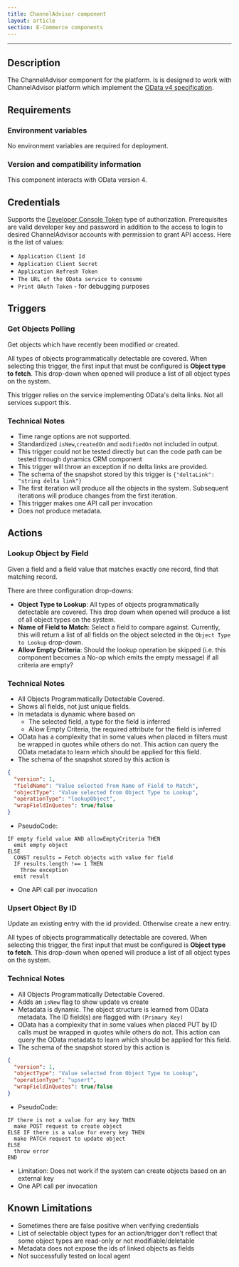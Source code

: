 ```yaml
---
title: ChannelAdvisor component
layout: article
section: E-Commerce components
---
```

---
## Description

The ChannelAdvisor component for the platform. Is is designed to work with ChannelAdvisor platform which implement the [OData v4 specification](http://www.odata.org).

## Requirements

### Environment variables

No environment variables are required for deployment.

### Version and compatibility information
This component interacts with OData version 4.

## Credentials

Supports the [Developer Console Token](https://developer.channeladvisor.com/authorization/developer-console-token 'Developer Console Token') type of authorization. Prerequisites are valid developer key and
password in addition to the access to login to desired ChannelAdvisor accounts
with permission to grant API access. Here is the list of values:

*   `Application Client Id`
*   `Application Client Secret`
*   `Application Refresh Token`
*   `The URL of the OData service to consume`
*   `Print OAuth Token` - for debugging purposes


## Triggers

### Get Objects Polling
Get objects which have recently been modified or created.

All types of objects programmatically detectable are covered.  When selecting
this trigger, the first input that must be configured is **Object type to fetch**.
This drop-down when opened will produce a list of all object types on the system.

This trigger relies on the service implementing OData's delta links. Not all
services support this.

### Technical Notes
*   Time range options are not supported.
*   Standardized `isNew`,`createdOn` and `modifiedOn` not included in output.
*   This trigger could not be tested directly but can the code path can be tested through dynamics CRM component
*   This trigger will throw an exception if no delta links are provided.
*   The schema of the snapshot stored by this trigger is `{"deltaLink": "string delta link"}`
*   The first iteration will produce all the objects in the system.  Subsequent iterations will produce changes from the first iteration.
*   This trigger makes one API call per invocation
*   Does not produce metadata.

## Actions

### Lookup Object by Field
Given a field and a field value that matches exactly one record, find that matching record.

There are three configuration drop-downs:
*   **Object Type to Lookup**: All types of objects programmatically detectable are covered.  This drop down when opened will produce a list of all object types on the system.
*   **Name of Field to Match**: Select a field to compare against.  Currently, this will return a list of all fields on the object selected in the `Object Type to Lookup` drop-down.
*   **Allow Empty Criteria**: Should the lookup operation be skipped (i.e. this component becomes a No-op which emits the empty message) if all criteria are empty?

### Technical Notes
*   All Objects Programmatically Detectable Covered.
*   Shows all fields, not just unique fields.
*   In metadata is dynamic where based on
    *   The selected field, a type for the field is inferred
    *   Allow Empty Criteria, the required attribute for the field is inferred
*   OData has a complexity that in some values when placed in filters must be wrapped in quotes while others do not.  This action can query the OData metadata to learn which should be applied for this field.
*   The schema of the snapshot stored by this action is

```json
{
  "version": 1,
  "fieldName": "Value selected from Name of Field to Match",
  "objectType": "Value selected from Object Type to Lookup",
  "operationType": "lookupObject",
  "wrapFieldInQuotes": true/false
}
```

*   PseudoCode:

```
IF empty field value AND allowEmptyCriteria THEN
  emit empty object
ELSE
  CONST results = Fetch objects with value for field
  IF results.length !== 1 THEN
    Throw exception
  emit result
```

*   One API call per invocation

### Upsert Object By ID
Update an existing entry with the id provided.  Otherwise create a new entry.

All types of objects programmatically detectable are covered.  When selecting
this trigger, the first input that must be configured is **Object type to fetch**.
This drop-down when opened will produce a list of all object types on the system.

### Technical Notes
*   All Objects Programmatically Detectable Covered.
*   Adds an `isNew` flag to show update vs create
*   Metadata is dynamic. The object structure is learned from OData metadata.  The ID field(s) are flagged with `(Primary Key)`
*   OData has a complexity that in some values when placed PUT by ID calls must be wrapped in quotes while others do not.  This action can query the OData metadata to learn which should be applied for this field.
*   The schema of the snapshot stored by this action is

```json
{
  "version": 1,
  "objectType": "Value selected from Object Type to Lookup",
  "operationType": "upsert",
  "wrapFieldInQuotes": true/false
}
```

*   PseudoCode:

```
IF there is not a value for any key THEN
  make POST request to create object
ELSE IF there is a value for every key THEN
  make PATCH request to update object
ELSE
  throw error
END
```

*   Limitation: Does not work if the system can create objects based on an external key
*   One API call per invocation

## Known Limitations

*   Sometimes there are false positive when verifying credentials
*   List of selectable object types for an action/trigger don't reflect that some object types are read-only or not modifiable/deletable
*   Metadata does not expose the ids of linked objects as fields
*   Not successfully tested on local agent
